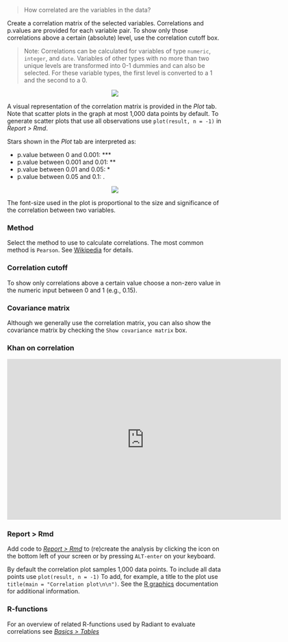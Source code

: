 > How correlated are the variables in the data?

Create a correlation matrix of the selected variables. Correlations and p.values are provided for each variable pair. To show only those correlations above a certain (absolute) level, use the correlation cutoff box.

> Note: Correlations can be calculated for variables of type `numeric`, `integer`, and `date`. Variables of other types with no more than two unique levels are transformed into 0-1 dummies and can also be selected. For these variable types, the first level is converted to a 1 and the second to a 0.

<p align="center"><img src="figures_basics/correlation_summary.png"></p>

A visual representation of the correlation matrix is provided in the _Plot_ tab. Note that scatter plots in the graph at most 1,000 data points by default. To generate scatter plots that use all observations use `plot(result, n = -1)` in _Report > Rmd_.

Stars shown in the _Plot_ tab are interpreted as:

- p.value between 0 and 0.001:  ***
- p.value between 0.001 and 0.01: **
- p.value between 0.01 and 0.05: *
- p.value between 0.05 and 0.1: .

<p align="center"><img src="figures_basics/correlation_plot.png"></p>

The font-size used in the plot is proportional to the size and significance of the correlation between two variables.

### Method

Select the method to use to calculate correlations. The most common method is `Pearson`. See <a href="https://en.wikipedia.org/wiki/Pearson_product-moment_correlation_coefficient" target = "_blank">Wikipedia</a> for details.

### Correlation cutoff

To show only correlations above a certain value choose a non-zero value in the numeric input between 0 and 1 (e.g., 0.15).

### Covariance matrix

Although we generally use the correlation matrix, you can also show the covariance matrix by checking the `Show covariance matrix` box.

### Khan on correlation

<p align="center"><iframe width="640" height="375" src="https://www.youtube.com/embed/-Y-M9aD_ccQ" frameborder="0" allowfullscreen></iframe></p>

### Report > Rmd

Add code to <a href="https://radiant-rstats.github.io/docs/data/report.html" target="_blank">_Report > Rmd_</a> to (re)create the analysis by clicking the <i title="report results" class="fa fa-edit"></i> icon on the bottom left of your screen or by pressing `ALT-enter` on your keyboard. 

By default the correlation plot samples 1,000 data points. To include all data points use `plot(result, n = -1)`
To add, for example, a title to the plot use `title(main = "Correlation plot\n\n")`. See the <a href="https://cran.r-project.org/doc/manuals/R-intro.html#Low_002dlevel-plotting-commands" target="_blank">R graphics</a> documentation for additional information.

### R-functions

For an overview of related R-functions used by Radiant to evaluate correlations see <a href = "https://radiant-rstats.github.io/radiant.basics/reference/index.html#section-basics-tables" target="_blank">_Basics > Tables_</a>

